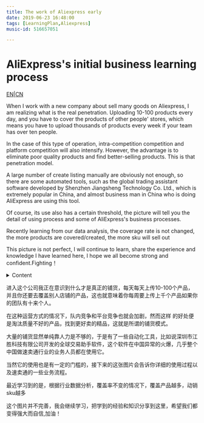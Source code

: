 ```yaml
---
title: The work of Aliexpress early
date: 2019-06-23 16:48:00
tags: [LearningPlan,Aliexpress]
music-id: 516657051

---
```


# AliExpress's initial business learning process
[EN](#EN)|[CN](#CN)



<span id="EN">When I work with a new company about sell many goods on Aliexpress, I am realizing what is the real penetration. Uploading 10-100 products every day, and you have to cover the products of other people' stores, which means you have to upload thousands of products every week if your team has over ten people.  

In the case of this type of operation, intra-competition competition and platform competition will also intensify. However, the advantage is to eliminate poor quality products and find better-selling products. This is that penetration model.  

A large number of create listing manually are obviously not enough, so there are some automated tools, such as the global trading assistant software developed by Shenzhen Jiangsheng Technology Co. Ltd., which is extremely popular in China, and almost business man in China who is doing AliExpress are using this tool. 

Of course, its use also has a certain threshold, the picture will tell you the detail of using process and some of AliExpress's business processes.  

Recently learning from our data analysis, the coverage rate is not changed, the more products are covered/created, the more sku will sell out

This picture is not perfect, I will continue to learn, share the experience and knowledge I have learned here, I hope we all become strong and confident.Fighting！</span>
<details><summary markdown="span">Content</summary>
# 速卖通

1.从整体团队来看，动销率不变，覆盖越多，动销越大
2.3C在大促时期更容易爆单

## 店铺活动

### 限时折扣

### 全店打折

#### 可以创建20个活动共720小时

### 满减

### 优惠券

### 满包邮

### 店铺互动

## 产品上架

### 主管分配产品SKU

### erp后台获取产品资料

### SMT卖家后台填写资料

### 计算商品利润

产品边际利润表计算涉及表有：

知产违禁总表（每日下载）
每日侵权反馈（每日下载）
公司产品统表（每日下载）
物流属性可发渠道表
限价产品总表（每日下载）


### 产品分入打折促销组（营销分组）

### 产品覆盖

#### 打开全球交易助手

#### 同步自己的店铺数据，导出Excel

#### 获取他人店铺的店铺授权

5574 AliExpress_01155cd451284bfcba0a1f6929ce7ee1

ikmt
AliExpress_671907695fd744a88844d6490be94ccf

mgli
AliExpress_40f25271511b4723ad4f88ec43ab9f8d

jxid
AliExpress_315ad65a1c5b4332a64d6edd5fe0d60b

2124
AliExpress_457aa539d6a54ea2831ddf673c86b969

#### 同步他人店铺的指定产品ID到本地数据库

#### 登入自己店铺选着从其他店铺导入

#### 修改产品价格和部分数据

taey 运费模板ID：712173234


#### 保存为草稿后批量发布

#### 添加产品到营销分组

### 添加虚拟海外仓

#### 打开交易助手，导出产品listingID数据包

#### 打开decode工具分离sku

删除含有虚拟仓的sku

#### 在虚拟仓运费模板中进行试算

#### 获取海外仓上传模板,粘贴价格，库存，sku商家编码到模板后上传

上传库存、价格、sku(海外仓sku)
和原products文件合成新的包含虚拟仓价格的表格
（原products文件和stockprice表格中商品编码最好是清洗过的不含有海外仓sku，这样系统匹配才能完成处理

#### 将生成的新products文件放入数据压缩包中

如果出现错误，请直接修改原products文件中的“价格信息”和“商家编码”这两列，再把修改好的原products文件放入数据包中上传

#### 导入数据包交易助手修改listing运费模板

#### 批量发布产品

在发布产品前，请先修改产品属性的单位“inch” ==> "cm" ，如果你的单位是cm的话

## 违规

有一个满48分店铺将被关闭
商品信息质量违规积分满12分及12分倍数账号将被冻结7天

### 商品信息质量违规

### 知识产权禁限售违规

1)     首次违规扣0分

2)     其后每次重复违规扣6分

3)     累达48分者关闭账号
共9次一般违规机会

### 交易违规及其他

### 知识产权严重违规



(严重违规情况，三次违规者关闭账号)

## 涉及系统

### SMT卖家后台

### SKU库存状态查询

### 老erp订单管理系统

### 新erp系统OA

### 分支主题

## 售中问题

### 处理待发货

请选择升序排序处理订单

#### 直接发货订单

##### 填写发货通知

虚假运单号属平台严重违规行为，请您填写真实有效运单号。在第一次填写完发货通知后的10天内有2次修改机会

###### 追踪号获取

#### 有问题订单

##### 订单类型 

###### 超期未发

###### 审核不通过

##### 操作流程 

###### 线上发货

如果没有特殊产品直接创建
如果有特殊产（不能线上发货），请修改产品中英文名称再创建线上发货订单

###### 国际物流小包获取新的产品追踪号

###### 手动上传新的追踪号 

###### 老erp确认是否审核通过 

###### 填写发货通知

## 产品下架

### 打开交易助手批量导出产品sku

### 使用该工具分离组合sku

### 使用交易助手调sku库存为零
</details>

<span id="CN">进入这个公司我正在意识到什么才是真正的铺货，每天每天上传10-100个产品，并且你还要去覆盖别人店铺的产品，这也就意味着你每周要上传上千个产品如果你的团队有十来个人。

在这种运营方式的情况下，队内竞争和平台竞争也就会加剧，然而这样 的好处便是淘汰质量不好的产品，找到更好卖的精品，这就是所谓的铺货模式。

大量的铺货显然单纯靠人力是不够的，于是有了一些自动化工具，比如说深圳市江胜科技有限公司开发的全球交易助手软件，这个软件在中国异常的火爆，几乎整个中国做速卖通行业的业务人员都在使用它。

当然它的使用也是有一定的门槛的，接下来的这张图片会告诉你详细的使用过程以及速卖通的一些业务流程。

最近学习到的是，根据行业数据分析，覆盖率不变的情况下，覆盖产品越多，动销sku越多

这个图片并不完善，我会继续学习，把学到的经验和知识分享到这里，希望我们都变得强大而自信,加油！</span>